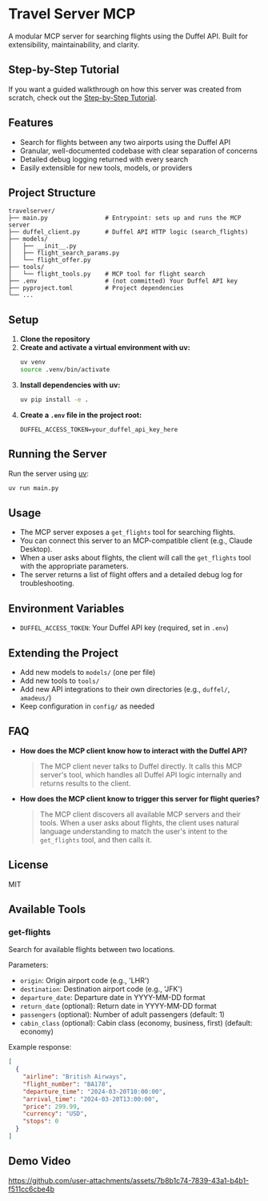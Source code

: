 # Travel Server MCP

A modular MCP server for searching flights using the Duffel API. Built for extensibility, maintainability, and clarity.

## Step-by-Step Tutorial

If you want a guided walkthrough on how this server was created from scratch, check out the [Step-by-Step Tutorial](step-by-step-tutorial.md).

## Features
- Search for flights between any two airports using the Duffel API
- Granular, well-documented codebase with clear separation of concerns
- Detailed debug logging returned with every search
- Easily extensible for new tools, models, or providers

## Project Structure
```
travelserver/
├── main.py                # Entrypoint: sets up and runs the MCP server
├── duffel_client.py       # Duffel API HTTP logic (search_flights)
├── models/
│   ├── __init__.py
│   ├── flight_search_params.py
│   └── flight_offer.py
├── tools/
│   └── flight_tools.py    # MCP tool for flight search
├── .env                   # (not committed) Your Duffel API key
├── pyproject.toml         # Project dependencies
└── ...
```

## Setup
1. **Clone the repository**
2. **Create and activate a virtual environment with uv:**
   ```bash
   uv venv
   source .venv/bin/activate
   ```
3. **Install dependencies with uv:**
   ```bash
   uv pip install -e .
   ```
4. **Create a `.env` file in the project root:**
   ```
   DUFFEL_ACCESS_TOKEN=your_duffel_api_key_here
   ```

## Running the Server
Run the server using [uv](https://astral.sh/uv/):
```bash
uv run main.py
```

## Usage
- The MCP server exposes a `get_flights` tool for searching flights.
- You can connect this server to an MCP-compatible client (e.g., Claude Desktop).
- When a user asks about flights, the client will call the `get_flights` tool with the appropriate parameters.
- The server returns a list of flight offers and a detailed debug log for troubleshooting.

## Environment Variables
- `DUFFEL_ACCESS_TOKEN`: Your Duffel API key (required, set in `.env`)

## Extending the Project
- Add new models to `models/` (one per file)
- Add new tools to `tools/`
- Add new API integrations to their own directories (e.g., `duffel/`, `amadeus/`)
- Keep configuration in `config/` as needed

## FAQ
- **How does the MCP client know how to interact with the Duffel API?**
  > The MCP client never talks to Duffel directly. It calls this MCP server's tool, which handles all Duffel API logic internally and returns results to the client.
- **How does the MCP client know to trigger this server for flight queries?**
  > The MCP client discovers all available MCP servers and their tools. When a user asks about flights, the client uses natural language understanding to match the user's intent to the `get_flights` tool, and then calls it.

## License
MIT

## Available Tools

### get-flights

Search for available flights between two locations.

Parameters:
- `origin`: Origin airport code (e.g., 'LHR')
- `destination`: Destination airport code (e.g., 'JFK')
- `departure_date`: Departure date in YYYY-MM-DD format
- `return_date` (optional): Return date in YYYY-MM-DD format
- `passengers` (optional): Number of adult passengers (default: 1)
- `cabin_class` (optional): Cabin class (economy, business, first) (default: economy)

Example response:
```json
[
  {
    "airline": "British Airways",
    "flight_number": "BA178",
    "departure_time": "2024-03-20T10:00:00",
    "arrival_time": "2024-03-20T13:00:00",
    "price": 299.99,
    "currency": "USD",
    "stops": 0
  }
]
```

## Demo Video
https://github.com/user-attachments/assets/7b8b1c74-7839-43a1-b4b1-f511cc6cbe4b




